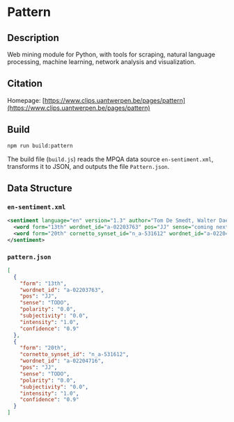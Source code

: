 # Pattern

## Description
Web mining module for Python, with tools for scraping, natural language processing, machine learning, network analysis and visualization.

## Citation
Homepage: [https://www.clips.uantwerpen.be/pages/pattern](https://www.clips.uantwerpen.be/pages/pattern)

## Build
```bash
npm run build:pattern
```

The build file (`build.js`) reads the MPQA data source `en-sentiment.xml`, transforms it to JSON, and outputs the file `Pattern.json`.

## Data Structure
### `en-sentiment.xml`
```xml
<sentiment language="en" version="1.3" author="Tom De Smedt, Walter Daelemans" license="PDDL">
  <word form="13th" wordnet_id="a-02203763" pos="JJ" sense="coming next after the twelfth in position" polarity="0.0" subjectivity="0.0" intensity="1.0" confidence="0.9" />
  <word form="20th" cornetto_synset_id="n_a-531612" wordnet_id="a-02204716" pos="JJ" sense="coming next after the nineteenth in position" polarity="0.0" subjectivity="0.0" intensity="1.0" confidence="0.9" />
</sentiment>
```

### `pattern.json`
```json
[
  {
    "form": "13th",
    "wordnet_id": "a-02203763",
    "pos": "JJ",
    "sense": "TODO",
    "polarity": "0.0",
    "subjectivity": "0.0",
    "intensity": "1.0",
    "confidence": "0.9"
  },
  {
    "form": "20th",
    "cornetto_synset_id": "n_a-531612",
    "wordnet_id": "a-02204716",
    "pos": "JJ",
    "sense": "TODO",
    "polarity": "0.0",
    "subjectivity": "0.0",
    "intensity": "1.0",
    "confidence": "0.9"
  }
]
```
